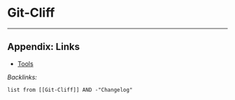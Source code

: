 # Git-Cliff

---

## Appendix: Links

* [Tools](../../../Tools.md)

*Backlinks:*

````dataview
list from [[Git-Cliff]] AND -"Changelog"
````
